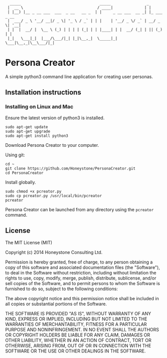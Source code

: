 	  _____                                   _____                _             
	 |  __ \                                 / ____|              | |            
	 | |__) |__ _ __ ___  ___  _ __   __ _  | |     _ __ ___  __ _| |_ ___  _ __ 
	 |  ___/ _ \ '__/ __|/ _ \| '_ \ / _` | | |    | '__/ _ \/ _` | __/ _ \| '__|
	 | |  |  __/ |  \__ \ (_) | | | | (_| | | |____| | |  __/ (_| | || (_) | |   
	 |_|   \___|_|  |___/\___/|_| |_|\__,_|  \_____|_|  \___|\__,_|\__\___/|_|   
	                                                                             
# Persona Creator 

A simple python3 command line application for creating user personas.

## Installation instructions

### Installing on Linux and Mac

Ensure the latest version of python3 is installed. 

```
sudo apt-get update
sudo apt-get upgrade
sudo apt-get install python3
```
Download Persona Creator to your computer. 

Using git:

```
cd ~
git clone https://github.com/Honeystone/PersonaCreator.git
cd PersonaCreator
```
Install globally.

```
sudo chmod +x pcreator.py
sudo cp pcreator.py /usr/local/bin/pcreator
pcreator
```

Persona Creator can be launched from any directory using the `pcreator` command.

## License

The MIT License (MIT)

Copyright (c) 2014 Honeystone Consulting Ltd.

Permission is hereby granted, free of charge, to any person obtaining a copy
of this software and associated documentation files (the "Software"), to deal
in the Software without restriction, including without limitation the rights
to use, copy, modify, merge, publish, distribute, sublicense, and/or sell
copies of the Software, and to permit persons to whom the Software is
furnished to do so, subject to the following conditions:

The above copyright notice and this permission notice shall be included in
all copies or substantial portions of the Software.

THE SOFTWARE IS PROVIDED "AS IS", WITHOUT WARRANTY OF ANY KIND, EXPRESS OR
IMPLIED, INCLUDING BUT NOT LIMITED TO THE WARRANTIES OF MERCHANTABILITY,
FITNESS FOR A PARTICULAR PURPOSE AND NONINFRINGEMENT. IN NO EVENT SHALL THE
AUTHORS OR COPYRIGHT HOLDERS BE LIABLE FOR ANY CLAIM, DAMAGES OR OTHER
LIABILITY, WHETHER IN AN ACTION OF CONTRACT, TORT OR OTHERWISE, ARISING FROM,
OUT OF OR IN CONNECTION WITH THE SOFTWARE OR THE USE OR OTHER DEALINGS IN
THE SOFTWARE.